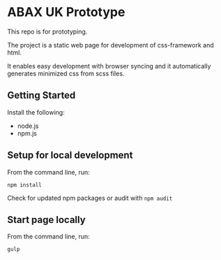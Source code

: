 # ABAX UK Prototype
This repo is for prototyping.

The project is a static web page for development of css-framework and html.

It enables easy development with browser syncing and it automatically generates minimized css from scss files.

## Getting Started

Install the following:
- node.js
- npm.js

## Setup for local development

From the command line, run:

```
npm install

```

Check for updated npm packages or audit with `npm audit`

## Start page locally

From the command line, run:

```
gulp
```
 
